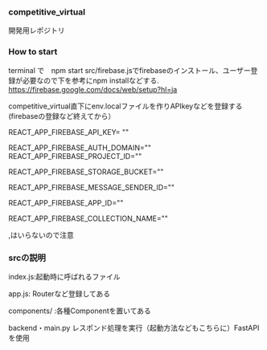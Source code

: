### competitive_virtual
開発用レポジトリ

### How to start
terminal で　npm start 
src/firebase.jsでfirebaseのインストール、ユーザー登録が必要なので下を参考にnpm installなどする.  
https://firebase.google.com/docs/web/setup?hl=ja 

competitive_virtual直下にenv.localファイルを作りAPIkeyなどを登録する(firebaseの登録など終えてから）

REACT_APP_FIREBASE_API_KEY= "" 

REACT_APP_FIREBASE_AUTH_DOMAIN=""
REACT_APP_FIREBASE_PROJECT_ID="" 

REACT_APP_FIREBASE_STORAGE_BUCKET="" 

REACT_APP_FIREBASE_MESSAGE_SENDER_ID="" 

REACT_APP_FIREBASE_APP_ID="" 

REACT_APP_FIREBASE_COLLECTION_NAME="" 

,はいらないので注意

### srcの説明
index.js:起動時に呼ばれるファイル 

app.js: Routerなど登録してある 

components/ :各種Componentを置いてある 

backend・main.py レスポンド処理を実行（起動方法などもこちらに）FastAPIを使用



